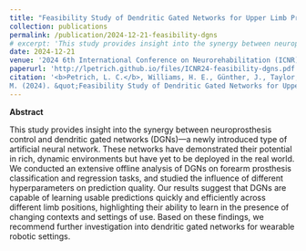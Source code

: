 ```yaml
---
title: "Feasibility Study of Dendritic Gated Networks for Upper Limb Prosthetic Control."
collection: publications
permalink: /publication/2024-12-21-feasibility-dgns
# excerpt: 'This study provides insight into the synergy between neuroprosthesis control and dendritic gated networks (DGNs)—a newly introduced type of artificial neural network. These networks have demonstrated their potential in rich, dynamic environments but have yet to be deployed in the real world. We conducted an extensive offline analysis of DGNs on forearm prosthesis classification and regression tasks, and studied the influence of different hyperparameters on prediction quality. Our results suggest that DGNs are capable of learning usable predictions quickly and efficiently across different limb positions, highlighting their ability to learn in the presence of changing contexts and settings of use. Based on these findings, we recommend further investigation into dendritic gated networks for wearable robotic settings.'
date: 2024-12-21
venue: '2024 6th International Conference on Neurorehabilitation (ICNR)'
paperurl: 'http://lpetrich.github.io/files/ICNR24-feasibility-dgns.pdf'
citation: '<b>Petrich, L. C.</b>, Williams, H. E., Günther, J., Taylor, M. E., and Pilarski, P.
M. (2024). &quot;Feasibility Study of Dendritic Gated Networks for Upper Limb Prosthetic Control..&quot; <i>In 2024 6th International Conference on Neurorehabilitation (ICNR)</i>.'
---
```

<!-- Need comment here for some reason otherwise Abstract word shows on main publications page -->

**Abstract**

This study provides insight into the synergy between neuroprosthesis control and dendritic gated networks (DGNs)—a newly introduced type of artificial neural network. These networks have demonstrated their potential in rich, dynamic environments but have yet to be deployed in the real world. We conducted an extensive offline analysis of DGNs on forearm prosthesis classification and regression tasks, and studied the influence of different hyperparameters on prediction quality. Our results suggest that DGNs are capable of learning usable predictions quickly and efficiently across different limb positions, highlighting their ability to learn in the presence of changing contexts and settings of use. Based on these findings, we recommend further investigation into dendritic gated networks for wearable robotic settings.